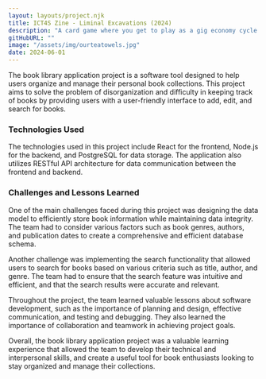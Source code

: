 ```yaml
---
layout: layouts/project.njk
title: ICT4S Zine - Liminal Excavations (2024)
description: "A card game where you get to play as a gig economy cycle courier. It helps readers have a good list of books they are eiter currently reading or have finished reading."
gitHubURL: ""
image: "/assets/img/ourteatowels.jpg"
date: 2024-06-01
---
```


The book library application project is a software tool designed to help users organize and manage their personal book collections. This project aims to solve the problem of disorganization and difficulty in keeping track of books by providing users with a user-friendly interface to add, edit, and search for books.

### Technologies Used
The technologies used in this project include React for the frontend, Node.js for the backend, and PostgreSQL for data storage. The application also utilizes RESTful API architecture for data communication between the frontend and backend.

### Challenges and Lessons Learned
One of the main challenges faced during this project was designing the data model to efficiently store book information while maintaining data integrity. The team had to consider various factors such as book genres, authors, and publication dates to create a comprehensive and efficient database schema.

Another challenge was implementing the search functionality that allowed users to search for books based on various criteria such as title, author, and genre. The team had to ensure that the search feature was intuitive and efficient, and that the search results were accurate and relevant.

Throughout the project, the team learned valuable lessons about software development, such as the importance of planning and design, effective communication, and testing and debugging. They also learned the importance of collaboration and teamwork in achieving project goals.

Overall, the book library application project was a valuable learning experience that allowed the team to develop their technical and interpersonal skills, and create a useful tool for book enthusiasts looking to stay organized and manage their collections.